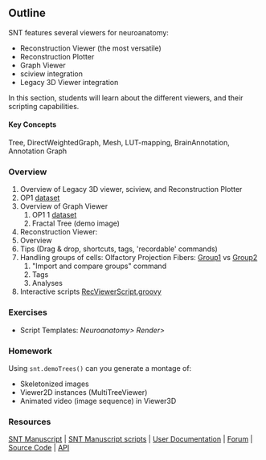 ## Outline

SNT features several viewers for neuroanatomy:

- Reconstruction Viewer (the most versatile)
- Reconstruction Plotter
- Graph Viewer
- sciview integration
- Legacy 3D Viewer integration

In this section, students will learn about the different viewers, and their scripting capabilities.

#### Key Concepts
Tree, DirectWeightedGraph, Mesh, LUT-mapping, BrainAnnotation, Annotation Graph

### Overview

1.  Overview of Legacy 3D viewer, sciview, and Reconstruction Plotter
1.  OP1 [dataset](./datasets)
2.  Overview of Graph Viewer
    1.  OP1 1 [dataset](./datasets)
    2.  Fractal Tree (demo image)
4.  Reconstruction Viewer:
   1. Overview
   2. Tips (Drag & drop, shortcuts, tags, 'recordable' commands)
   3. Handling groups of cells: Olfactory Projection Fibers: [Group1](./datasets/group1) vs [Group2](./datasets/group2)  
      1. "Import and compare groups" command
      2. Tags
      3. Analyses
   4. Interactive scripts [RecViewerScript.groovy](./RecViewerScript.groovy)

### Exercises

- Script Templates: *Neuroanatomy> Render>*



### Homework

Using `snt.demoTrees()` can you generate a montage of:

- Skeletonized images
- Viewer2D instances (MultiTreeViewer)
- Animated video (image sequence) in Viewer3D 



### Resources

[SNT Manuscript](https://doi.org/10.1101/2020.07.13.179325) | [SNT Manuscript scripts](https://github.com/morphonets/SNTmanuscript) | [User Documentation](https://imagej.net/SNT) | [Forum](https://forum.image.sc/tags/snt) | [Source Code](https://github.com/morphonets/SNT/) | [API](https://morphonets.github.io/SNT/) 